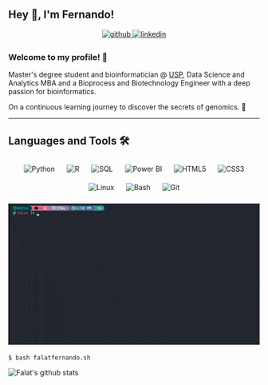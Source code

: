 ## Hey 👋, I'm Fernando!

<div align='center'>
<a href="https://github.com/falatfernando" target="_blank"> 
<img src="https://img.shields.io/badge/github-%2324292e.svg?&style=for-the-badge&logo=github&logoColor=white" alt="github" style="margin-bottom: 5px;" />
</a>
<a href="https://linkedin.com/in/fernandofalat" target="_blank">
<img src="https://img.shields.io/badge/linkedin-%231E77B5.svg?&style=for-the-badge&logo=linkedin&logoColor=white" alt="linkedin" style="margin-bottom: 5px;" />
</a>
</div>

### Welcome to my profile! 👻
Master's degree student and bioinformatician @ <a href = 'https://www5.usp.br/'>USP</a>, Data Science and Analytics MBA and a Bioprocess and Biotechnology Engineer with a deep passion for bioinformatics. 

On a continuous learning journey to discover the secrets of genomics. 🧬

---

## Languages and Tools 🛠️
<div align="center">  
<img style="margin: 10px" src="https://profilinator.rishav.dev/skills-assets/python-original.svg" alt="Python" height="25" /> 
<img style="margin: 10px" src="https://profilinator.rishav.dev/skills-assets/r.svg" alt="R" height="25" />
<img style="margin: 10px" src="https://profilinator.rishav.dev/skills-assets/mysql-original-wordmark.svg" alt="SQL" height="25" /> 
<img style="margin: 10px" src="https://profilinator.rishav.dev/skills-assets/powerbi.png" alt="Power BI" height="25" /> 
<img style="margin: 10px" src="https://profilinator.rishav.dev/skills-assets/html5-original-wordmark.svg" alt="HTML5" height="25" /> 
<img style="margin: 10px" src="https://profilinator.rishav.dev/skills-assets/css3-original-wordmark.svg" alt="CSS3" height="25" />
<img style="margin: 10px" src="https://profilinator.rishav.dev/skills-assets/linux-original.svg" alt="Linux" height="25" /> 
<img style="margin: 10px" src="https://profilinator.rishav.dev/skills-assets/gnu_bash-icon.svg" alt="Bash" height="25" />  
<img style="margin: 10px" src="https://profilinator.rishav.dev/skills-assets/git-scm-icon.svg" alt="Git" height="25" />  
</div>  

![bash command](./assets/bash.gif)

```shell
$ bash falatfernando.sh
```

![Falat's github stats](https://github-readme-stats.vercel.app/api?username=falatfernando&count_private=true&show_icons=true&theme=dracula)



